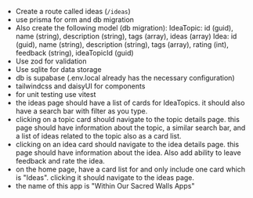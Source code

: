 - Create a route called ideas (`/ideas`)
- use prisma for orm and db migration
- Also create the following model (db migration):
IdeaTopic: id (guid), name (string), description (string), tags (array<string>), ideas (array<Idea>)
Idea: id (guid), name (string), description (string), tags (array<string>), rating (int), feedback (string), ideaTopicId (guid)
- Use zod for validation
- Use sqlite for data storage
- db is supabase (.env.local already has the necessary configuration)
- tailwindcss and daisyUI for components
- for unit testing use vitest
- the ideas page should have a list of cards for IdeaTopics. it should also have a search bar with filter as you type.
- clicking on a topic card should navigate to the topic details page. this page should have information about the topic, a similar search bar, and a list of ideas related to the topic also as a card list.
- clicking on an idea card should navigate to the idea details page. this page should have information about the idea. Also add ability to leave feedback and rate the idea.
- on the home page, have a card list for and only include one card which is "Ideas". clicking it should navigate to the ideas page.
- the name of this app is "Within Our Sacred Walls Apps"

